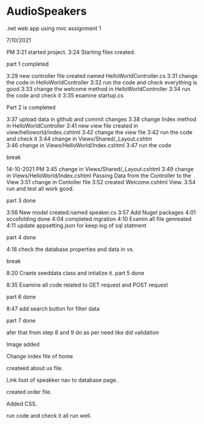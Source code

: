 
# AudioSpeakers
.net web app using mvc assignment 1


7/10/2021

PM
3:21 started project.
3:24 Starting files created.

part 1 completed

3:29 new controller file created named HelloWorldController.cs
3:31 change the code in HelloWorldController
3:32 run the code and check everything is good
3:33 change the welcome method in HelloWorldController
3:34 run the code and check it
3:35 examine startup.cs

Part 2 is completed

3:37 upload data in github and commit changes
3:38 change Index method in HelloWorldController
3:41 new view file created in view/helloworld/index.cshtml
3:42 change the view file
3:42 run the code and check it
3:44 change in  Views/Shared/_Layout.cshtm  
3:46 change in  Views/HelloWorld/Index.cshtml 
3:47 run the code

break

14-10-2021
PM
3:45 change in Views/Shared/_Layout.cshtml
3:49 change in Views/HelloWorld/Index.cshtml 
Passing Data from the Controller to the View
3:51 change in Contoller file
3:52 created Welcome.cshtml View.
3:54 run and test all work good.

part 3 done 

3:56 New model created.named speaker.cs
3:57 Add Nuget packages
4:01 sccofolding done
4:04 completed mgration
4:10 Examin all file genreated
4:11 update appsetting.json for keep log of sql statment

part 4 done

4:18 check the database properties and data in vs.

break

8:20 Craete seeddata class and intialize it.
part 5 done

8:35 Examine all code related to GET request and POST request

part 6 done

8:47 add search button for filter data

part 7 done

afer that from step 8 and  9 do as per need like did validation

Image added

Change index file of home

createed about us file.

Link lisst of speakker nav to database page.

created order file.

Added CSS.

run code and check it all run well.


